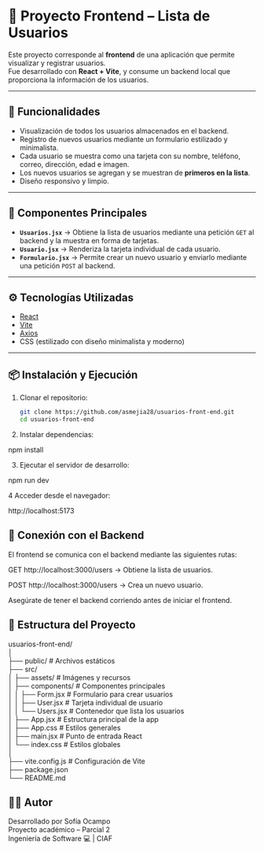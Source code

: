 # 📱 Proyecto Frontend – Lista de Usuarios

Este proyecto corresponde al **frontend** de una aplicación que permite visualizar y registrar usuarios.  
Fue desarrollado con **React + Vite**, y consume un backend local que proporciona la información de los usuarios.  

---

## 🚀 Funcionalidades

- Visualización de todos los usuarios almacenados en el backend.  
- Registro de nuevos usuarios mediante un formulario estilizado y minimalista.  
- Cada usuario se muestra como una tarjeta con su nombre, teléfono, correo, dirección, edad e imagen.  
- Los nuevos usuarios se agregan y se muestran de **primeros en la lista**.  
- Diseño responsivo y limpio.  

---

## 🧩 Componentes Principales

- **`Usuarios.jsx`** → Obtiene la lista de usuarios mediante una petición `GET` al backend y la muestra en forma de tarjetas.  
- **`Usuario.jsx`** → Renderiza la tarjeta individual de cada usuario.  
- **`Formulario.jsx`** → Permite crear un nuevo usuario y enviarlo mediante una petición `POST` al backend.  

---

## ⚙️ Tecnologías Utilizadas

- [React](https://react.dev/)  
- [Vite](https://vitejs.dev/)  
- [Axios](https://axios-http.com/)  
- CSS (estilizado con diseño minimalista y moderno)  

---

## 📦 Instalación y Ejecución

1. Clonar el repositorio:
   ```bash
   git clone https://github.com/asmejia28/usuarios-front-end.git
   cd usuarios-front-end

2. Instalar dependencias:

npm install

3. Ejecutar el servidor de desarrollo:

npm run dev

4 Acceder desde el navegador:

http://localhost:5173

## 🔗 Conexión con el Backend

El frontend se comunica con el backend mediante las siguientes rutas:

GET http://localhost:3000/users → Obtiene la lista de usuarios.

POST http://localhost:3000/users → Crea un nuevo usuario.

Asegúrate de tener el backend corriendo antes de iniciar el frontend.

## 📁 Estructura del Proyecto

usuarios-front-end/  
│  
├── public/                     # Archivos estáticos  
├── src/  
│   ├── assets/                 # Imágenes y recursos  
│   ├── components/             # Componentes principales  
│   │   ├── Form.jsx            # Formulario para crear usuarios  
│   │   ├── User.jsx            # Tarjeta individual de usuario  
│   │   └── Users.jsx           # Contenedor que lista los usuarios  
│   ├── App.jsx                 # Estructura principal de la app  
│   ├── App.css                 # Estilos generales  
│   ├── main.jsx                # Punto de entrada React  
│   └── index.css               # Estilos globales  
│  
├── vite.config.js              # Configuración de Vite  
├── package.json  
└── README.md  


## 👨‍💻 Autor

Desarrollado por Sofía Ocampo  
Proyecto académico – Parcial 2  
Ingeniería de Software 💻 | CIAF   